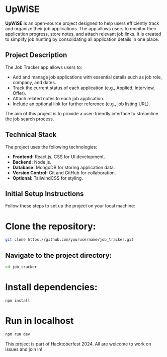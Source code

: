 # UpWiSE

**UpWiSE** is an open-source project designed to help users efficiently track and organize their job applications. The app allows users to monitor their application progress, store notes, and attach relevant job links. It is created to simplify job hunting by consolidating all application details in one place.

## Project Description

The Job Tracker app allows users to:
- Add and manage job applications with essential details such as job role, company, and dates.
- Track the current status of each application (e.g., Applied, Interview, Offer).
- Attach related notes to each job application.
- Include an optional link for further reference (e.g., job listing URL).

The aim of this project is to provide a user-friendly interface to streamline the job search process.

## Technical Stack

The project uses the following technologies:
- **Frontend:** React.js, CSS for UI development.
- **Backend:** Node.js.
- **Database:** MongoDB for storing application data.
- **Version Control:** Git and GitHub for collaboration.
- **Optional:** TailwindCSS for styling.

## Initial Setup Instructions

Follow these steps to set up the project on your local machine:

# Clone the repository:
   ```bash
   git clone https://github.com/yourusername/job_tracker.git
```
## Navigate to the project directory:

```bash
cd job_tracker
```
# Install dependencies:
```bash
npm install
```
# Run in localhost
```bash
npm run dev
```

This project is part of Hacktoberfest 2024. All are welcome to work on issues and join in!
